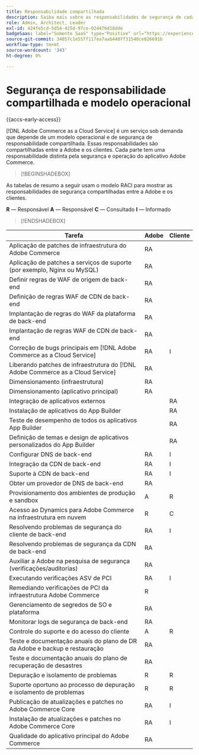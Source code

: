 ```yaml
---
title: Responsabilidade compartilhada
description: Saiba mais sobre as responsabilidades de segurança de cada parte envolvida em seu projeto [!DNL Adobe Commerce as a Cloud Service] do.
role: Admin, Architect, Leader
exl-id: 424fe5cd-5d54-425d-97ce-024476d18dde
badgeSaas: label="Somente SaaS" type="Positive" url="https://experienceleague.adobe.com/en/docs/commerce/user-guides/product-solutions" tooltip="Aplicável somente a projetos do Adobe Commerce as a Cloud Service e do Adobe Commerce Optimizer (infraestrutura SaaS gerenciada pela Adobe)."
source-git-commit: 34057c1e55ff117ea7aab4407f31548ce826691b
workflow-type: tm+mt
source-wordcount: '343'
ht-degree: 0%

---
```


# Segurança de responsabilidade compartilhada e modelo operacional

{{accs-early-access}}

[!DNL Adobe Commerce as a Cloud Service] é um serviço sob demanda que depende de um modelo operacional e de segurança de responsabilidade compartilhada. Essas responsabilidades são compartilhadas entre a Adobe e os clientes. Cada parte tem uma responsabilidade distinta pela segurança e operação do aplicativo Adobe Commerce.

>[!BEGINSHADEBOX]

As tabelas de resumo a seguir usam o modelo RACI para mostrar as responsabilidades de segurança compartilhadas entre a Adobe e os clientes.

**R** — Responsável
**A** — Responsável
**C** — Consultado
**I** — Informado

>[!ENDSHADEBOX]

| Tarefa | Adobe | Cliente |
| --- | --- | --- |
| Aplicação de patches de infraestrutura do Adobe Commerce | RA | |
| Aplicação de patches a serviços de suporte (por exemplo, Nginx ou MySQL) | RA | |
| Definir regras de WAF de origem de back-end | RA | |
| Definição de regras WAF de CDN de back-end | RA | |
| Implantação de regras do WAF da plataforma de back-end | RA | |
| Implantação de regras WAF de CDN de back-end | RA | |
| Correção de bugs principais em [!DNL Adobe Commerce as a Cloud Service] | RA | I |
| Liberando patches de infraestrutura do [!DNL Adobe Commerce as a Cloud Service] | RA | |
| Dimensionamento (infraestrutura) | RA | |
| Dimensionamento (aplicativo principal) | RA | |
| Integração de aplicativos externos | | RA |
| Instalação de aplicativos do App Builder | | RA |
| Teste de desempenho de todos os aplicativos App Builder | | RA |
| Definição de temas e design de aplicativos personalizados do App Builder | | RA |
| Configurar DNS de back-end | RA | I |
| Integração da CDN de back-end | RA | I |
| Suporte à CDN de back-end | RA | I |
| Obter um provedor de DNS de back-end | RA | |
| Provisionamento dos ambientes de produção e sandbox | A | R |
| Acesso ao Dynamics para Adobe Commerce na infraestrutura em nuvem | R | C |
| Resolvendo problemas de segurança do cliente de back-end | RA | I |
| Resolvendo problemas de segurança da CDN de back-end | RA | |
| Auxiliar a Adobe na pesquisa de segurança (verificações/auditorias) | RA | |
| Executando verificações ASV de PCI | RA | I |
| Remediando verificações de PCI da infraestrutura Adobe Commerce | R | |
| Gerenciamento de segredos de SO e plataforma | RA | |
| Monitorar logs de segurança de back-end | RA | |
| Controle do suporte e do acesso do cliente | A | R |
| Teste e documentação anuais do plano de DR da Adobe e backup e restauração | RA | |
| Teste e documentação anuais do plano de recuperação de desastres | RA | |
| Depuração e isolamento de problemas | R | R |
| Suporte oportuno ao processo de depuração e isolamento de problemas | R | R |
| Publicação de atualizações e patches no Adobe Commerce Core | RA | I |
| Instalação de atualizações e patches no Adobe Commerce Core | RA | I |
| Qualidade do aplicativo principal do Adobe Commerce | RA | |
